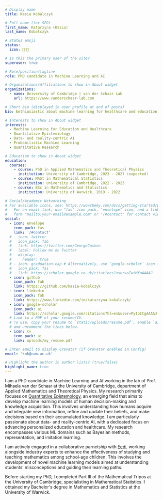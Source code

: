 ```yaml
---
# Display name
title: Kasia Kobalczyk

# Full name (for SEO)
first_name: Katarzyna (Kasia)
last_name: Kobalczyk

# Status emoji
status:
  icon: 👩🏻‍💻

# Is this the primary user of the site?
superuser: true

# Role/position/tagline
role: PhD candidate in Machine Learning and AI

# Organizations/Affiliations to show in About widget
organizations:
  - name: University of Cambridge | van der Schaar Lab
    url: https://www.vanderschaar-lab.com

# Short bio (displayed in user profile at end of posts)
bio: Enthiusiastic about machine learning for healthcare and education. Striving to push forwards the fields quantitative epistemology, online decision-making and human-machine interaction.

# Interests to show in About widget
interests:
  - Machine Learning for Education and Healthcare
  - Quantitative Epistemiology
  - Data- and reality-centric AI
  - Probabilistic Machine Learning
  - Quantitative Research

# Education to show in About widget
education:
  courses:
    - course: PhD in Applied Mathematics and Theoretical Physics
      institution: University of Cambridge, 2023 - 2027 (expected)
    - course: MASt in Mathematical Statistics
      institution: University of Cambridge, 2022 - 2023
    - course: BSc in Mathematics and Statistics
      institution: University of Warwick, 2019 - 2022

# Social/Academic Networking
# For available icons, see: https://wowchemy.com/docs/getting-started/page-builder/#icons
#   For an email link, use "fas" icon pack, "envelope" icon, and a link in the
#   form "mailto:your-email@example.com" or "/#contact" for contact widget.
social:
  - icon: envelope
    icon_pack: fas
    link: '/#contact'
  # - icon: twitter
  #   icon_pack: fab
  #   link: https://twitter.com/GeorgeCushen
  #   label: Follow me on Twitter
  #   display:
  #     header: true
  # - icon: graduation-cap # Alternatively, use `google-scholar` icon from `ai` icon pack
  #   icon_pack: fas
  #   link: https://scholar.google.co.uk/citations?user=sIwtMXoAAAAJ
  - icon: github
    icon_pack: fab
    link: https://github.com/kasia-kobalczyk
  - icon: linkedin
    icon_pack: fab
    link: https://www.linkedin.com/in/katarzyna-kobalczyk/
  - icon: google-scholar
    icon_pack: ai
    link: https://scholar.google.com/citations?hl=en&user=PyIbICgAAAAJ
  # Link to a PDF of your resume/CV.
  # To use: copy your resume to `static/uploads/resume.pdf`, enable `ai` icons in `params.yaml`,
  # and uncomment the lines below.
  - icon: cv
    icon_pack: ai
    link: uploads/my_resume.pdf

# Enter email to display Gravatar (if Gravatar enabled in Config)
email: 'knk@cam.ac.uk'

# Highlight the author in author lists? (true/false)
highlight_name: true
---
```

<!-- I am a PhD candidate in Machine Learning and AI working in the lab of Prof. Mihaela van der Schaar at the University of Cambridge. The primary field of my research resides in the emergent realm of [Quantitative Epistemology](https://www.vanderschaar-lab.com/). The goal of Quantiative Epistemology is to develop machine learning models of decision-making, including how humans acquire and learn from new information, establish and update their beliefs, and act on the basis of their cumulative knowledge. With a primary emphasis on data- and reality- cetnric AI, my research aims at advancing personalised education and healthcare. My work spans multiple areas of ML, including Bayesian methods, representation, and imitation learning. -->

I am a PhD candidate in Machine Learning and AI working in the lab of Prof. Mihaela van der Schaar at the University of Cambridge, department of Applied Mathematics and Theoretical Physics. My research primarily focuses on [Quantitative Epistemology](https://www.vanderschaar-lab.com/), an emerging field that aims to develop machine learning models of human decision-making and knowledge acquisition. This involves understanding how humans acquire and integrate new information, refine and update their beliefs, and make decisions based on their accumulated knowledge. I am particularly passionate about data- and reality-centric AI, with a dedicated focus on advancing personalized education and healthcare. My research encompasses various ML domains such as Bayesian methods, representation, and imitation learning.

I am actively engaged in a collaborative parnetship with [Eedi](https://eedi.com), working alongside industry experts to enhance the effectiveness of studying and teaching mathematics among school-age children. This involves the development of novel machine learning models aimed at understanding students’ misconceptions and guiding their learning paths.

Before starting my PhD, I completed Part III of the Mathematical Tripos at the University of Cambridge, specialisting in Mathematical Statistics. I obtained my Bachelor's degree in Mathematics and Statistics at the University of Warwick.

<!-- I am actively engaged in a collaborative parnetship with [Eedi](https://eedi.com)—mathematics tuition enterprise. My efforts are directed towards creating and integrating pioneering machine learning solutions into their educational platform. Our common objective is to enhance the effectivness of both studying and teaching mathematics. This can be achieved by facilitating a personalized and intelligent approach that caters to individual learning needs. -->